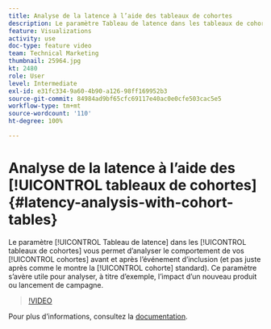 ```yaml
---
title: Analyse de la latence à l’aide des tableaux de cohortes
description: Le paramètre Tableau de latence dans les tableaux de cohortes vous permet d’analyser le comportement de vos cohortes avant et après l’événement d’inclusion (et pas juste après comme le montre la cohorte standard). Ce paramètre s’avère utile pour analyser, à titre d’exemple, l’impact d’un nouveau produit ou lancement de campagne.
feature: Visualizations
activity: use
doc-type: feature video
team: Technical Marketing
thumbnail: 25964.jpg
kt: 2480
role: User
level: Intermediate
exl-id: e31fc334-9a60-4b90-a126-98ff169952b3
source-git-commit: 84984ad9bf65cfc69117e40ac0e0cfe503cac5e5
workflow-type: tm+mt
source-wordcount: '110'
ht-degree: 100%

---
```


# Analyse de la latence à l’aide des [!UICONTROL tableaux de cohortes] {#latency-analysis-with-cohort-tables}

Le paramètre [!UICONTROL Tableau de latence] dans les [!UICONTROL tableaux de cohortes] vous permet d’analyser le comportement de vos [!UICONTROL cohortes] avant et après l’événement d’inclusion (et pas juste après comme le montre la [!UICONTROL cohorte] standard). Ce paramètre s’avère utile pour analyser, à titre d’exemple, l’impact d’un nouveau produit ou lancement de campagne.

>[!VIDEO](https://video.tv.adobe.com/v/25964/?quality=12&learn=on)

Pour plus dʼinformations, consultez la [documentation](https://experienceleague.adobe.com/docs/analytics/analyze/analysis-workspace/visualizations/cohort-table/cohort-analysis.html?lang=fr).
